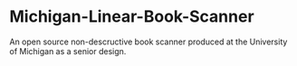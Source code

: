 Michigan-Linear-Book-Scanner
============================

An open source non-descructive book scanner produced at the University of Michigan as a senior design.
